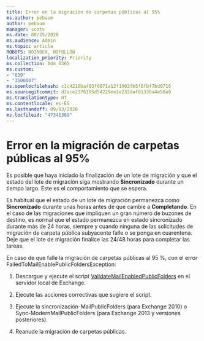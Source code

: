 ```yaml
---
title: Error en la migración de carpetas públicas al 95%
ms.author: pebaum
author: pebaum
manager: scotv
ms.date: 08/25/2020
ms.audience: Admin
ms.topic: article
ROBOTS: NOINDEX, NOFOLLOW
localization_priority: Priority
ms.collection: Adm_O365
ms.custom:
- "639"
- "3500007"
ms.openlocfilehash: c1c4210baf93f0071a12f1902fb5f6fbf7bd0716
ms.sourcegitcommit: d3ace2376195d54229ee1e232daf8133ba4e58a9
ms.translationtype: HT
ms.contentlocale: es-ES
ms.lasthandoff: 09/03/2020
ms.locfileid: "47341389"
---
```

# <a name="public-folder-migration-fails-at-95"></a>Error en la migración de carpetas públicas al 95%

Es posible que haya iniciado la finalización de un lote de migración y que el estado del lote de migración siga mostrando **Sincronizado** durante un tiempo largo. Este es el comportamiento que se espera.

Es habitual que el estado de un lote de migración permanezca como **Sincronizado** durante unas horas antes de que cambie a **Completando**. En el caso de las migraciones que impliquen un gran número de buzones de destino, es normal que el estado permanezca en estado sincronizado durante más de 24 horas, siempre y cuando ninguna de las solicitudes de migración de carpeta pública subyacente falle o se ponga en cuarentena. Deje que el lote de migración finalice las 24/48 horas para completar las tareas.

En caso de que falle la migración de carpetas públicas al 95 %, con el error FailedToMailEnablePublicFoldersException:

1. Descargue y ejecute el script [ValidateMailEnabledPublicFolders](https://aka.ms/ValidateMEPF) en el servidor local de Exchange.

2. Ejecute las acciones correctivas que sugiere el script.

3. Ejecute la sincronización-MailPublicFolders (para Exchange 2010) o Sync-ModernMailPublicFolders (para Exchange 2013 y versiones posteriores).

4. Reanude la migración de carpetas públicas.
